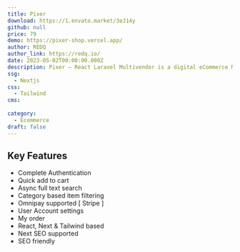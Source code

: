 ```yaml
---
title: Pixer
download: https://1.envato.market/3eJ14y
github: null
price: 79
demo: https://pixer-shop.vercel.app/
author: REDQ
author_link: https://redq.io/
date: 2023-05-02T00:00:00.000Z
description: Pixer – React Laravel Multivendor is a digital eCommerce Marketplace script implemented based on Laravel, React, Next JS, and Tailwind CSS.
ssg:
  - Nextjs
css:
  - Tailwind
cms:
  
category:
  - Ecommerce
draft: false
---
```

## Key Features
- Complete Authentication
- Quick add to cart
- Async full text search
- Category based item filtering
- Omnipay supported [ Stripe ]
- User Account settings
- My order
- React, Next & Tailwind based
- Next SEO supported
- SEO friendly